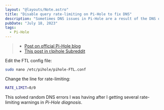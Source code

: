 ```yaml
---
layout: "@layouts/Note.astro"
title: "Disable query rate-limiting on Pi-Hole to fix DNS"
description: "Sometimes DNS issues in Pi-Hole are a result of the DNS query rate-limiting enabled by default, which can be disabled altogether by editing a single file."
pubDate: "July 18, 2023"
tags:
  - Pi-Hole
---
```


> - <a href="https://pi-hole.net/blog/2021/02/16/pi-hole-ftl-v5-7-and-web-v5-4-released/#page-content:~:text=Rate%2Dlimiting%20can%20easily%20be%20disabled" target="_blank">Post on official Pi-Hole blog</a>
> - <a href="https://www.reddit.com/r/pihole/comments/osm2fn/psa_if_you_are_having_random_dns_resolution" target="_blank">This post in r/pihole Subreddit</a>

Edit the FTL config file:

```bash
sudo nano /etc/pihole/pihole-FTL.conf
```

Change the line for rate-limiting:

```bash
RATE_LIMIT=0/0
```

This solved random DNS errors I was having after I getting several rate-limiting warnings in _Pi-Hole diagnosis_.
